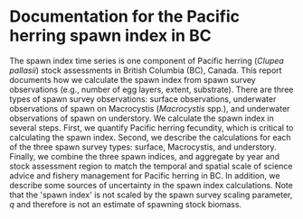 # Documentation for the Pacific herring spawn index in BC

The spawn index time series is one component of Pacific herring (*Clupea pallasii*) stock assessments in British Columbia (BC), Canada.
This report documents how we calculate the spawn index from spawn survey observations (e.g., number of egg layers, extent, substrate).
There are three types of spawn survey observations: surface observations, underwater observations of spawn on Macrocystis (*Macrocystis* spp.), and underwater observations of spawn on understory.
We calculate the spawn index in several steps.
First, we quantify Pacific herring fecundity, which is critical to calculating the spawn index.
Second, we describe the calculations for each of the three spawn survey types: surface, Macrocystis, and understory.
Finally, we combine the three spawn indices, and aggregate by year and stock assessment region to match the temporal and spatial scale of science advice and fishery management for Pacific herring in BC.
In addition, we describe some sources of uncertainty in the spawn index calculations.
Note that the 'spawn index' is not scaled by the spawn survey scaling parameter, *q* and therefore is not an estimate of spawning stock biomass.
